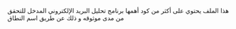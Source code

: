 هذا الملف يحتوي على أكثر من كود أهمها برنامج تحليل البريد الإلكتروني المدخل للتحقق من مدى موثوقه و ذلك عن طريق اسم النطاق
